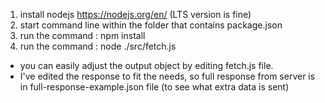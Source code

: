 1. install nodejs https://nodejs.org/en/ (LTS version is fine)
2. start command line within the folder that contains package.json
3. run the command : npm install
4. run the command : node ./src/fetch.js

- you can easily adjust the output object by editing fetch.js file.
- I've edited the response to fit the needs, so full response from server is in full-response-example.json file (to see what extra data is sent)
